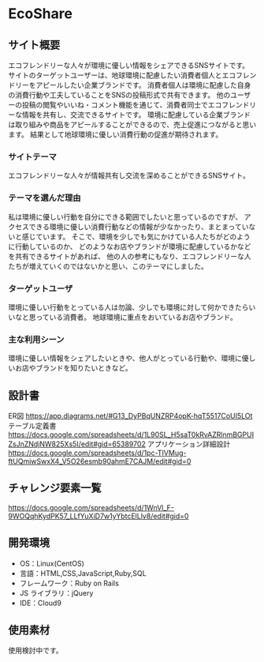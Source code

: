 # EcoShare

## サイト概要

エコフレンドリーな人々が環境に優しい情報をシェアできるSNSサイトです。
サイトのターゲットユーザーは、地球環境に配慮したい消費者個人とエコフレンドリーをアピールしたい企業ブランドです。
消費者個人は環境に配慮した自身の消費行動や工夫していることをSNSの投稿形式で共有できます。
他のユーザーの投稿の閲覧やいいね・コメント機能を通じて、消費者同士でエコフレンドリーな情報を共有し、交流できるサイトです。
環境に配慮している企業ブランドは取り組みや商品をアピールすることができるので、売上促進につながると思います。
結果として地球環境に優しい消費行動の促進が期待されます。

### サイトテーマ

エコフレンドリーな人々が情報共有し交流を深めることができるSNSサイト。

### テーマを選んだ理由

私は環境に優しい行動を自分にできる範囲でしたいと思っているのですが、
アクセスできる環境に優しい消費行動などの情報が少なかったり、まとまっていないと感じています。
そこで、環境を少しでも気にかけている人たちがどのように行動しているのか、
どのようなお店やブランドが環境に配慮しているかなどを共有できるサイトがあれば、
他の人の参考にもなり、エコフレンドリーな人たちが増えていくのではないかと思い、このテーマにしました。

### ターゲットユーザ

環境に優しい行動をとっている人は勿論、少しでも環境に対して何かできたらいいなと思っている消費者。
地球環境に重点をおいているお店やブランド。

### 主な利用シーン

環境に優しい情報をシェアしたいときや、他人がとっている行動や、環境に優しいお店やブランドを知りたいときなど。

## 設計書
ER図
https://app.diagrams.net/#G13_DyPBqUNZRP4opK-hqT5517CoUI5LOt
テーブル定義書
https://docs.google.com/spreadsheets/d/1L90SL_H5saT0kRvAZRlnmBGPUIZsJnZNdjNW825Xs5I/edit#gid=65389702
アプリケーション詳細設計
https://docs.google.com/spreadsheets/d/1pc-TIVMug-ftUQmiwSwxX4_V5O26esmb90ahmE7CAJM/edit#gid=0

## チャレンジ要素一覧

https://docs.google.com/spreadsheets/d/1WnVl_F-9WOQqhKydPK57_LLfYuXiD7w1yYbtcElLlv8/edit#gid=0

## 開発環境

- OS：Linux(CentOS)
- 言語：HTML,CSS,JavaScript,Ruby,SQL
- フレームワーク：Ruby on Rails
- JS ライブラリ：jQuery
- IDE：Cloud9

## 使用素材

使用検討中です。
